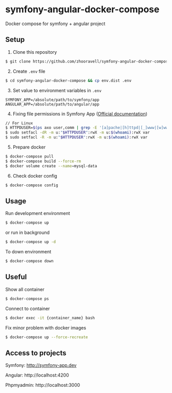 # symfony-angular-docker-compose
Docker compose for symfony + angular project

Setup
-----
1) Clone this repository
```bash
$ git clone https://github.com/zhooravell/symfony-angular-docker-compose.git
```
2) Create `.env` file
```bash
$ cd symfony-angular-docker-compose && cp env.dist .env
```
3) Set value to environment variables in `.env`
```
SYMFONY_APP=/absolute/path/to/symfony/app
ANGULAR_APP=/absolute/path/to/angular/app
```
4) Fixing file permissions in Symfony App ([Official documentation][symfony-fix-permissions-link])
```bash
// For Linux
$ HTTPDUSER=$(ps axo user,comm | grep -E '[a]pache|[h]ttpd|[_]www|[w]ww-data|[n]ginx' | grep -v root | head -1 | cut -d\  -f1)
$ sudo setfacl -dR -m u:"$HTTPDUSER":rwX -m u:$(whoami):rwX var
$ sudo setfacl -R -m u:"$HTTPDUSER":rwX -m u:$(whoami):rwX var
```
5) Prepare docker
```bash
$ docker-compose pull
$ docker-compose build --force-rm
$ docker volume create --name=mysql-data
```
6) Check docker config
```bash
$ docker-compose config
```
Usage
-----
Run development environment
```bash
$ docker-compose up
```
or run in background
```bash
$ docker-compose up -d
```
To down environment
```bash
$ docker-compose down
```
Useful
------
Show all container
```bash
$ docker-compose ps
```
Connect to container
```bash
$ docker exec -it {container_name} bash
```
Fix minor problem with docker images
```bash
$ docker-compose up --force-recreate
```

Access to projects
------------------
Symfony: http://symfony-app.dev

Angular: http://localhost:4200

Phpmyadmin: http://localhost:3000

[symfony-fix-permissions-link]: http://symfony.com/doc/current/setup/file_permissions.html
